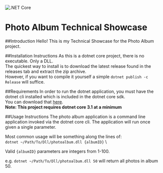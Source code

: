 ![.NET Core](https://github.com/UnicornOfMagic/photo-album/workflows/.NET%20Core/badge.svg?branch=master)

# Photo Album Technical Showcase

##Introduction
Hello! This is my Technical Showcase for the Photo Album project. 

##Installation Instructions
As this is a dotnet core project, there is no executable. Only a DLL. \
The quickest way to install is to download the latest release found in the releases tab and extract the zip archive. \
However, if you want to compile it yourself a simple `dotnet publish -c Release` will suffice.

##Requirements
In order to run the dotnet application, you must have the dotnet cli installed which is included in the dotnet core sdk. \
You can download that [here](https://dotnet.microsoft.com/download). \
**Note: This project requires dotnet core 3.1 at a minimum**

##Usage Instructions
The photo album application is a command line application invoked via the dotnet core cli. The application will run once given a single parameter.

Most common usage will be something along the lines of: \
 ```dotnet ~/Path/To/Dll/photoalbum.dll {albumID}``` \
 
Valid `{albumID}` parameters are integers from 1-100.

e.g. `dotnet ~/Path/To/Dll/photoalbum.dll 50` will return all photos in album 50.
